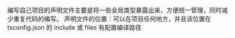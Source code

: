 编写自己项目的声明文件主要是将一些全局类型暴露出来，方便统一管理，同时减少重复代码的编写。
声明文件的位置：可以在项目任何地方，并且该位置在 tsconfig.json 的 include 或 files 有配置编译路径
